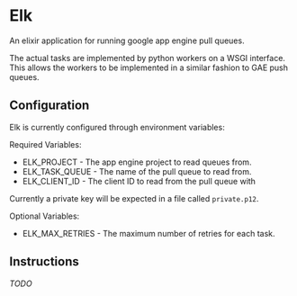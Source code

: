 # Elk

An elixir application for running google app engine pull queues.

The actual tasks are implemented by python workers on a WSGI interface.  This
allows the workers to be implemented in a similar fashion to GAE push queues.

## Configuration

Elk is currently configured through environment variables:

Required Variables:

* ELK_PROJECT - The app engine project to read queues from.
* ELK_TASK_QUEUE - The name of the pull queue to read from.
* ELK_CLIENT_ID - The client ID to read from the pull queue with

Currently a private key will be expected in a file called `private.p12`.

Optional Variables:

* ELK_MAX_RETRIES - The maximum number of retries for each task.

## Instructions

*TODO*
